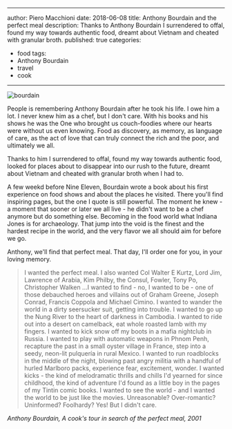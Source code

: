 
---
author: Piero Macchioni
date: 2018-06-08
title: Anthony Bourdain and the perfect meal
description: Thanks to Anthony Bourdain I surrendered to offal, found my way towards authentic food, dreamt about Vietnam and cheated with granular broth.
published: true
categories:
- food
tags:
- Anthony Bourdain
- travel
- cook
---

![bourdain](/images/vault/bourdain.png)

People is remembering Anthony Bourdain after he took his life. I owe him a lot. I never knew him as a chef, but I don't care. With his books and his shows he was the One who brought us couch-foodies where our hearts were without us even knowing. Food as discovery, as memory, as language of care, as the act of love that can truly connect the rich and the poor, and ultimately we all.  

Thanks to him I surrendered to offal, found my way towards authentic food, looked for places about to disappear into our rush to the future, dreamt about Vietnam and cheated with granular broth when I had to. 

A few weekd before Nine Eleven, Bourdain wrote a book about his first experience on food shows and about the places he visited. There you'll find inspiring pages, but the one I quote is still powerful. The moment he knew - a moment that sooner or later we all live - he didn't want to be a chef anymore but do something else. Becoming in the food world what Indiana Jones is for archaeology. That jump into the void is the finest and the hardest recipe in the world, and the very flavor we all should aim for before we go. 

Anthony, we'll find that perfect meal. That day, I'll order one for you, in your loving memory. 

>I wanted the perfect meal. I also wanted Col Walter E Kurtz, Lord Jim, Lawrence of Arabia, Kim Philby, the Consul, Fowler, Tony Po, Christopher Walken ...I wanted to find - no, I wanted to be - one of those debauched heroes and villains out of Graham Greene, Joseph Conrad, Francis Coppola and Michael Cimino. I wanted to wander the world in a dirty seersucker suit, getting into trouble.
I wanted to go up the Nung River to the heart of darkness in Cambodia. I wanted to ride out into a desert on camelback, eat whole roasted lamb with my fingers. I wanted to kick snow off my boots in a mafia nightclub in Russia. I wanted to play with automatic weapons in Phnom Penh, recapture the past in a small oyster village in France, step into a seedy, neon-lit pulquería in rural Mexico. I wanted to run roadblocks in the middle of the night, blowing past angry militia with a handful of hurled Marlboro packs, experience fear, excitement, wonder. I wanted kicks - the kind of melodramatic thrills and chills I'd yearned for since childhood, the kind of adventure I'd found as a little boy in the pages of my Tintin comic books. I wanted to see the world - and I wanted the world to be just like the movies.
Unreasonable? Over-romantic? Uninformed? Foolhardy?
Yes! But I didn't care. 

<a class="fa fa-book-o"></a><em> Anthony Bourdain, A cook's tour in search of the perfect meal, 2001</em>
